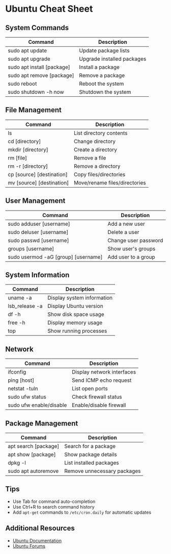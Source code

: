 # Ubuntu Cheat Sheet

## System Commands

| Command | Description |
|---------|-------------|
| sudo apt update | Update package lists |
| sudo apt upgrade | Upgrade installed packages |
| sudo apt install [package] | Install a package |
| sudo apt remove [package] | Remove a package |
| sudo reboot | Reboot the system |
| sudo shutdown -h now | Shutdown the system |

## File Management

| Command | Description |
|---------|-------------|
| ls | List directory contents |
| cd [directory] | Change directory |
| mkdir [directory] | Create a directory |
| rm [file] | Remove a file |
| rm -r [directory] | Remove a directory |
| cp [source] [destination] | Copy files/directories |
| mv [source] [destination] | Move/rename files/directories |

## User Management

| Command | Description |
|---------|-------------|
| sudo adduser [username] | Add a new user |
| sudo deluser [username] | Delete a user |
| sudo passwd [username] | Change user password |
| groups [username] | Show user's groups |
| sudo usermod -aG [group] [username] | Add user to a group |

## System Information

| Command | Description |
|---------|-------------|
| uname -a | Display system information |
| lsb_release -a | Display Ubuntu version |
| df -h | Show disk space usage |
| free -h | Display memory usage |
| top | Show running processes |

## Network

| Command | Description |
|---------|-------------|
| ifconfig | Display network interfaces |
| ping [host] | Send ICMP echo request |
| netstat -tuln | List open ports |
| sudo ufw status | Check firewall status |
| sudo ufw enable/disable | Enable/disable firewall |

## Package Management

| Command | Description |
|---------|-------------|
| apt search [package] | Search for a package |
| apt show [package] | Show package details |
| dpkg -l | List installed packages |
| sudo apt autoremove | Remove unnecessary packages |

## Tips
- Use Tab for command auto-completion
- Use Ctrl+R to search command history
- Add `apt-get` commands to `/etc/cron.daily` for automatic updates

## Additional Resources
- [Ubuntu Documentation](https://help.ubuntu.com/)
- [Ubuntu Forums](https://ubuntuforums.org/)
